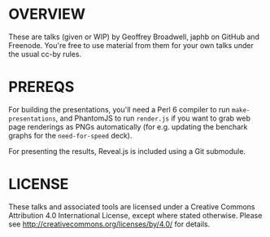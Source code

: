 # OVERVIEW

These are talks (given or WIP) by Geoffrey Broadwell, japhb on GitHub
and Freenode.  You're free to use material from them for your own talks
under the usual cc-by rules.


# PREREQS

For building the presentations, you'll need a Perl 6 compiler to run
`make-presentations`, and PhantomJS to run `render.js` if you want to
grab web page renderings as PNGs automatically (for e.g. updating the
benchark graphs for the `need-for-speed` deck).

For presenting the results, Reveal.js is included using a Git submodule.


# LICENSE

These talks and associated tools are licensed under a Creative Commons
Attribution 4.0 International License, except where stated otherwise.
Please see http://creativecommons.org/licenses/by/4.0/ for details.
